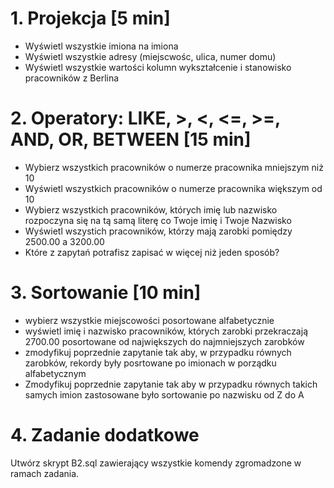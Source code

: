 # 1. Projekcja [5 min]
  - Wyświetl wszystkie imiona na imiona
  - Wyświetl wszystkie adresy (miejscwośc, ulica, numer domu)
  - Wyświetl wszystkie wartości kolumn wykształcenie i stanowisko pracowników z Berlina

# 2.  Operatory: LIKE, >, <, <=, >=, AND, OR, BETWEEN [15 min]
  - Wybierz wszystkich pracowników o numerze pracownika mniejszym niż 10
  - Wyświetl wszystkich pracowników o numerze pracownika większym od 10
  - Wybierz wszystkich pracowników, których imię lub nazwisko rozpoczyna się na tą samą literę co Twoje imię i Twoje
    Nazwisko
  - Wyświetl wszystich pracowników, którzy mają zarobki pomiędzy 2500.00 a 3200.00
  - Które z zapytań potrafisz zapisać w więcej niż jeden sposób?

# 3. Sortowanie [10 min]
  - wybierz wszystkie miejscowości posortowane alfabetycznie
  - wyświetl imię i nazwisko pracowników, których zarobki przekraczają 2700.00 posortowane od największych do
    najmniejszych zarobków
  - zmodyfikuj poprzednie zapytanie tak aby, w przypadku równych zarobków, rekordy były posrtowane po imionach w
    porządku alfabetycznym
  - Zmodyfikuj poprzednie zapytanie tak aby w przypadku równych takich samych imion zastosowane było sortowanie po
    nazwisku od Z do A

# 4. Zadanie dodatkowe

  Utwórz skrypt B2.sql zawierający wszystkie komendy zgromadzone w ramach zadania.
